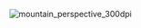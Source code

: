 ![mountain_perspective_300dpi](https://user-images.githubusercontent.com/65813696/161788432-3bcba311-ad30-456d-9040-164d07ba9280.png)
